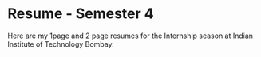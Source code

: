 # Resume - Semester 4

Here are my 1page and 2 page resumes for the Internship season at Indian Institute of Technology Bombay.
